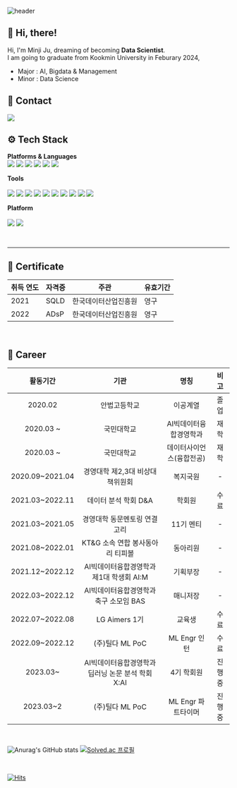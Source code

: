 <div align="left">

![header](https://capsule-render.vercel.app/api?type=wave&color=7f3ace&height=250&section=header&text=Minji's%20Github&fontSize=70&fontColor=FFFFFF)

## 👋 Hi, there!
Hi, I'm Minji Ju, dreaming of becoming **Data Scientist**.  
I am going to graduate from Kookmin University in Feburary 2024,
- Major : AI, Bigdata & Management
- Minor : Data Science
	
## 💜 Contact
<img src="https://img.shields.io/badge/jmjmmm@kookmin.ac.kr-EA4335?style=flat&logo=Gmail&logoColor=white" />

<br>
	
##  ⚙️ Tech Stack
**Platforms & Languages**
<br>
	<img src="https://img.shields.io/badge/Python-3776AB?style=flat&logo=Python&logoColor=white" />
	<img src="https://img.shields.io/badge/Pytorch-EE4C2C?style=flat&logo=Pytorch&logoColor=white" />
	<img src="https://img.shields.io/badge/SQL-4479A1?style=flat&logo=MySQL&logoColor=white" />
	<img src="https://img.shields.io/badge/R-276DC3?style=flat-square&logo=R&logoColor=white" />
	<img src="https://img.shields.io/badge/QGIS-589632?style=flat&logo=Qgis&logoColor=white" />
	<img src="https://img.shields.io/badge/Excel-217346?style=flat&logo=MicrosoftExcel&logoColor=white" />
<br>
	
**Tools**
<br>	
	<img src="https://img.shields.io/badge/Jupyter-F37626?style=flat&logo=Jupyter&logoColor=white" />
	<img src="https://img.shields.io/badge/Google Colab-F9AB00?style=flat&logo=Google Colab&logoColor=white" />
	<img src="https://img.shields.io/badge/Spyder IDE-FF0000?style=flat&logo=Spyder IDE&logoColor=white" />
	<img src="https://img.shields.io/badge/VS Code-007ACC?style=flat&logo=Visual Studio Code&logoColor=white" />
	<img src="https://img.shields.io/badge/Eclipse IDE-2C2255?style=flat&logo=Eclipse IDE&logoColor=white" />
	<img src="https://img.shields.io/badge/Git-F05032?style=flat&logo=Git&logoColor=white" />
	<img src="https://img.shields.io/badge/Github-181717?style=flat&logo=Github&logoColor=white" />
	<img src="https://img.shields.io/badge/GitLab-FC6D26?style=flat&logo=GitLab&logoColor=white" />
	<img src="https://img.shields.io/badge/Notion-000000?style=flat&logo=Notion&logoColor=white" />
	<img src="https://img.shields.io/badge/Slack-4A154B?style=flat&logo=Slack&logoColor=white" />
<br>
	
**Platform**
<br>	
	<img src="https://img.shields.io/badge/Widnows-0078D6?style=flat&logo=Windows&logoColor=white" />
	<img src="https://img.shields.io/badge/macOS-000000?style=flat&logo=macOS&logoColor=white" />

<br>

----

## 📜 Certificate  
| 취득 연도 | 자격증 | 주관 | 유효기간 |
|-|-|-|-|
|2021|SQLD|한국데이터산업진흥원|영구|
|2022|ADsP|한국데이터산업진흥원|영구|

<br>

## 📝 Career  
| 활동기간 | 기관 | 명칭 | 비고 |
| :------: | :------: | :------: | :------: |
| 2020.02 | 안법고등학교 | 이공계열 | 졸업 |
| 2020.03 ~ | 국민대학교 | AI빅데이터융합경영학과 | 재학 |
| 2020.03 ~ | 국민대학교 | 데이터사이언스(융합전공) | 재학 |
| 2020.09~2021.04 | 경영대학 제2,3대 비상대책위원회 | 복지국원 | - |
| 2021.03~2022.11 | 데이터 분석 학회 D&A | 학회원 | 수료 |
| 2021.03~2021.05 | 경영대학 동문멘토링 연결고리 | 11기 멘티 | - |
| 2021.08~2022.01 | KT&G 소속 연합 봉사동아리 티피볼 | 동아리원 | - |
| 2021.12~2022.12 | AI빅데이터융합경영학과 제1대 학생회 AI:M | 기획부장 | - |
| 2022.03~2022.12 | AI빅데이터융합경영학과 축구 소모임 BAS | 매니저장 | - |
| 2022.07~2022.08 | LG Aimers 1기 | 교육생 | 수료 |
| 2022.09~2022.12 | (주)틸다 ML PoC | ML Engr 인턴 | 수료 |
| 2023.03~ | AI빅데이터융합경영학과 딥러닝 논문 분석 학회 X:AI | 4기 학회원 | 진행중 |
| 2023.03~2 | (주)틸다 ML PoC  | ML Engr 파트타이머 | 진행중 |


<br>


![Anurag's GitHub stats](https://github-readme-stats.vercel.app/api?username=ijnim&show_icons=true&theme=midnight-purple)
[![Solved.ac
프로필](http://mazassumnida.wtf/api/v2/generate_badge?boj=ijnim)](https://solved.ac/ijnim)

<br>
	
[![Hits](https://hits.seeyoufarm.com/api/count/incr/badge.svg?url=https%3A%2F%2Fgithub.com%2Fijnim&count_bg=%237F3ACE&title_bg=%23555555&icon=&icon_color=%23E7E7E7&title=HITS&edge_flat=false)](https://hits.seeyoufarm.com)
